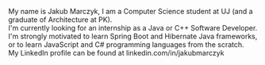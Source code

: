 My name is Jakub Marczyk, I am a Computer Science student at UJ (and a graduate of Architecture at PK).  
I'm currently looking for an internship as a Java or C++ Software Developer.  
I'm strongly motivated to learn Spring Boot and Hibernate Java frameworks, or to learn JavaScript and C# programming languages from the scratch.  
My LinkedIn profile can be found at linkedin.com/in/jakubmarczyk
